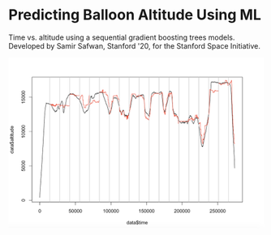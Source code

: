 # Predicting Balloon Altitude Using ML

Time vs. altitude using a sequential gradient boosting trees models. Developed by Samir Safwan, Stanford '20, for the Stanford Space Initiative.

![Data visualization](https://raw.githubusercontent.com/samirsafwan/Predicting-Balloon-Altitude-Using-ML/master/balloonGraphSSI.png)
